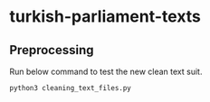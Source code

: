 # turkish-parliament-texts

## Preprocessing

Run below command to test the new clean text suit.

    python3 cleaning_text_files.py
